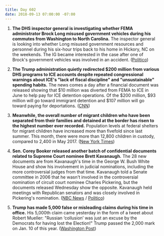 ```yaml
---
title: Day 602
date: 2018-09-13 07:00:00 -07:00
---
```


1. **The DHS inspector general is investigating whether FEMA administrator Brock Long misused government vehicles during his commutes from Washington to North Carolina.** The inspector general is looking into whether Long misused government resources and personnel during his six-hour trips back to his home in Hickory, NC on the weekends. The IG became interested in the case after one of Brock's government vehicles was involved in an accident. ([Politico](https://www.politico.com/story/2018/09/13/trump-fema-administrator-under-investigation-821231))

2. **The Trump administration quietly redirected $200 million from various DHS programs to ICE accounts despite repeated congressional warnings about ICE's "lack of fiscal discipline" and "unsustainable" spending habits.** The news comes a day after a financial document was released showing that $10 million was diverted from FEMA to ICE in June to help pay for ICE detention operations. Of the $200 million, $93 million will go toward immigrant detention and $107 million will go toward paying for deportations. ([CNN](https://www.cnn.com/2018/09/12/politics/ice-more-money-fema-dhs/index.html))

3. **Meanwhile, the overall number of migrant children who have been separated from their families and detained at the border has risen to the highest number ever recorded.** Population levels at federal shelters for migrant children have increased more than fivefold since last summer. This month, there were more than 12,800 children in custody, compared to 2,400 in May 2017. ([New York Times](https://www.nytimes.com/2018/09/12/us/migrant-children-detention.html))

4. **Sen. Corey Booker released another batch of confidential documents related to Supreme Court nominee Brett Kavanaugh.** The 28 new documents are from Kavanaugh's time in the George W. Bush White House and show his involvement in judicial nominations, including the more controversial judges from that time. Kavanaugh told a Senate committee in 2006 that he wasn't involved in the controversial nomination of circuit court nominee Charles Pickering, but the documents released Wednesday show the opposite. Kavanaugh held meetings with Republican senators and was closely involved in Pickering's nomination. ([NBC News](https://www.nbcnews.com/politics/supreme-court/sen-cory-booker-releases-28-new-documents-related-kavanaugh-n909101) / [Politico](https://www.politico.com/story/2018/09/12/kavanaugh-emails-controversial-nomination-817798))

5. **Trump has made 5,000 false or misleading claims during his time in office.** His 5,000th claim came yesterday in the form of a tweet about Robert Mueller: "Russian ‘collusion’ was just an excuse by the Democrats for having lost the Election!" Trump passed the 2,000 mark on Jan. 10 of this year. ([Washington Post](https://www.washingtonpost.com/politics/2018/09/13/president-trump-has-made-more-than-false-or-misleading-claims/?utm_term=.8466acbd68c3))